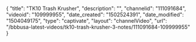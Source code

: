 {
    "title": "TK10 Trash Krusher",
    "description": "",
    "channelid": "111091684",
    "videoid": "109999955",
    "date_created": "1502524391",
    "date_modified": "1504049175",
    "type": "captivate",
    "layout": "channelVideo",
    "url": "\/bbbusa-latest-videos\/tk10-trash-krusher-3-notes\/111091684-109999955"
}